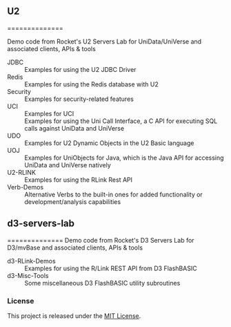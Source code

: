## U2
==============

Demo code from Rocket's U2 Servers Lab for UniData/UniVerse and associated clients, APIs &amp; tools

<dl>
<dt>JDBC</dt>
<dd>Examples for using the U2 JDBC Driver</dd>
<dt>Redis</dt>
<dd>Examples for using the Redis database with U2</dd>
<dt>Security</dt>
<dd>Examples for security-related features</dd>
<dt>UCI</dt>
<dd>Examples for UCI</dd>
<dd>Examples for using the Uni Call Interface, a C API for executing SQL calls against UniData and UniVerse</dd>
<dt>UDO</dt>
<dd>Examples for U2 Dynamic Objects in the U2 Basic language</dd>
<dt>UOJ</dt>
<dd>Examples for UniObjects for Java, which is the Java API for accessing UniData and UniVerse natively</dd>
<dt>U2-RLINK</dt>
<dd>Examples for using the RLink Rest API</dd>
<dt>Verb-Demos</dt>
<dd>Alternative Verbs to the built-in ones for added functionality or development/analysis capabilities</dd>

## d3-servers-lab
==============
Demo code from Rocket's D3 Servers Lab for D3/mvBase and associated clients, APIs &amp; tools

<dl>

<dt>d3-RLink-Demos</dt>
<dd>Examples for using the R/Link REST API from D3 FlashBASIC</dd>

<dt>d3-Misc-Tools</dt>
<dd>Some miscellaneous D3 FlashBASIC utility subroutines</dd>

</dl>

### License

This project is released under the [MIT License](http://www.opensource.org/licenses/MIT).
